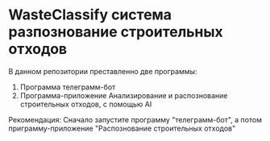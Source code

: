 # WasteClassify система разпознование строительных отходов
В данном репозитории преставленно две программы: 
  1. Программа телеграмм-бот
  2. Программа-приложение Анализирование и распознование строительных отходов, с помощью AI

Рекомендация:
  Сначало запустите программу "телеграмм-бот", а потом приграмму-приложение "Распознование строительных отходов"
  

